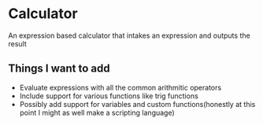 # Calculator
 An expression based calculator that intakes an expression and outputs the result
 
## Things I want to add
 - Evaluate expressions with all the common arithmitic operators
 - Include support for various functions like trig functions
 - Possibly add support for variables and custom functions(honestly at this point I might as well make a scripting language)
